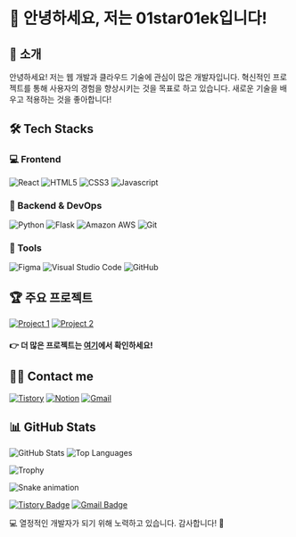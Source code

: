 # 👋 안녕하세요, 저는 01star01ek입니다!

## 🚀 소개
안녕하세요! 저는 웹 개발과 클라우드 기술에 관심이 많은 개발자입니다.
혁신적인 프로젝트를 통해 사용자의 경험을 향상시키는 것을 목표로 하고 있습니다.
새로운 기술을 배우고 적용하는 것을 좋아합니다!

## 🛠️ Tech Stacks

### 💻 Frontend
![React](https://img.shields.io/badge/React-61DAFB?style=for-the-badge&logo=React&logoColor=white)
![HTML5](https://img.shields.io/badge/HTML5-E34F26?style=for-the-badge&logo=HTML5&logoColor=white)
![CSS3](https://img.shields.io/badge/CSS3-1572B6?style=for-the-badge&logo=CSS3&logoColor=white)
![Javascript](https://img.shields.io/badge/Javascript-F7DF1E?style=for-the-badge&logo=Javascript&logoColor=white)

### 🔧 Backend & DevOps
![Python](https://img.shields.io/badge/Python-3776AB?style=for-the-badge&logo=Python&logoColor=white)
![Flask](https://img.shields.io/badge/Flask-000000?style=for-the-badge&logo=Flask&logoColor=white)
![Amazon AWS](https://img.shields.io/badge/Amazon%20AWS-232F3E?style=for-the-badge&logo=Amazon%20AWS&logoColor=white)
![Git](https://img.shields.io/badge/Git-F05032?style=for-the-badge&logo=Git&logoColor=white)

### 🎨 Tools
![Figma](https://img.shields.io/badge/Figma-F24E1E?style=for-the-badge&logo=Figma&logoColor=white)
![Visual Studio Code](https://img.shields.io/badge/Visual%20Studio%20Code-007ACC?style=for-the-badge&logo=Visual%20Studio%20Code&logoColor=white)
![GitHub](https://img.shields.io/badge/GitHub-181717?style=for-the-badge&logo=GitHub&logoColor=white)

## 🏆 주요 프로젝트
[![Project 1](https://github-readme-stats.vercel.app/api/pin/?username=01star01ek&repo=project-name&theme=buefy)](https://github.com/01star01ek/project-name)
[![Project 2](https://github-readme-stats.vercel.app/api/pin/?username=01star01ek&repo=another-project&theme=buefy)](https://github.com/01star01ek/another-project)

#### 👉 더 많은 프로젝트는 [여기](https://github.com/01star01ek?tab=repositories)에서 확인하세요!

## 🧑‍💻 Contact me
[![Tistory](https://img.shields.io/badge/Tistory-000000?style=for-the-badge&logo=Tistory&logoColor=white&link=https://01star01ek.tistory.com)](https://01star01ek.tistory.com)
[![Notion](https://img.shields.io/badge/Notion-000000?style=for-the-badge&logo=Notion&logoColor=white&link=https://www.notion.so/01star01ek)](https://www.notion.so/01star01ek)
[![Gmail](https://img.shields.io/badge/Gmail-EA4335?style=for-the-badge&logo=Gmail&logoColor=white&link=mailto:01star01ek@gmail.com)](mailto:01star01ek@gmail.com)

## 📊 GitHub Stats
![GitHub Stats](https://github-readme-stats.vercel.app/api?username=01star01ek&show_icons=true&theme=buefy&hide_border=true&count_private=true)
![Top Languages](https://github-readme-stats.vercel.app/api/top-langs/?username=01star01ek&layout=compact&theme=buefy&hide_border=true)

![Trophy](https://github-profile-trophy.vercel.app/?username=01star01ek&row=1&column=6&theme=flat&no-frame=true)

![Snake animation](https://github.com/01star01ek/01star01ek/blob/output/github-contribution-grid-snake.svg)

[![Tistory Badge](https://img.shields.io/badge/개발%20블로그-DD0B78?style=flat-square&logo=Tistory&logoColor=white&link=https://01star01ek.tistory.com/)](https://01star01ek.tistory.com/)
[![Gmail Badge](https://img.shields.io/badge/Gmail-d14836?style=flat-square&logo=Gmail&logoColor=white&link=mailto:01star01ek@gmail.com)](mailto:01star01ek@gmail.com)

💻 열정적인 개발자가 되기 위해 노력하고 있습니다. 감사합니다! 🙏
